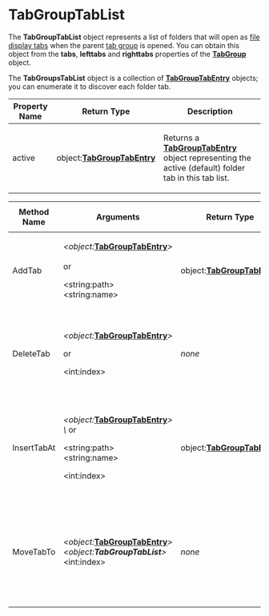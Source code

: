 # TabGroupTabList

The **TabGroupTabList** object represents a list of folders that will open as [file display tabs](/Manual/basic_concepts/the_lister/tabs/README.md) when the parent [tab group](/Manual/basic_concepts/the_lister/tabs/tab_groups.md) is opened. You can obtain this object from the **tabs**, **lefttabs** and **righttabs** properties of the **[TabGroup](tabgroup.md)** object.

The **TabGroupsTabList** object is a collection of **[TabGroupTabEntry](tabgrouptabentry.md)** objects; you can enumerate it to discover each folder tab.

<table>
<thead><tr><th>
Property Name</th><th>
Return Type</th><th>
Description
</th></tr></thead><tbody><tr><td>
active</td><td>

object:**[TabGroupTabEntry](tabgrouptabentry.md)**</td><td>

Returns a **[TabGroupTabEntry](tabgrouptabentry.md)** object representing the active (default) folder tab in this tab list.
</td></tr></tbody>
</table>

<table>
<thead><tr><th>
Method Name</th><th>

**Arguments**</th><th>
Return Type</th><th>
Description
</th></tr></thead><tbody><tr><td>
AddTab</td><td>

*\<object:***[TabGroupTabEntry](tabgrouptabentry.md)***\>*  
   
or

\<string:path\>  
\<string:name\></td><td>

object:**[TabGroupTabEntry](tabgrouptabentry.md)**</td><td>

Adds a folder tab entry to this list. You can provide a  
**[TabGroupTabEntry](tabgrouptabentry.md)**object, or the *path* and optional *name* of the new folder tab.
</td></tr><tr><td>
DeleteTab</td><td>

*\<object:***[TabGroupTabEntry](tabgrouptabentry.md)***\>*

or

\<int:index\></td><td>

*none*</td><td>

Deletes a folder tab entry from this list. You can provide a  
**[TabGroupTabEntry](tabgrouptabentry.md)**object, or the index of the tab entry to delete. If you specify the index as **-1** then all tab entries will be deleted.
</td></tr><tr><td>
InsertTabAt</td><td>

*\<object:***[TabGroupTabEntry](tabgrouptabentry.md)***\>*  
*\\* or

\<string:path\>  
\<string:name\>

\<int:index\></td><td>

object:**[TabGroupTabEntry](tabgrouptabentry.md)**</td><td>

Inserts a folder tab entry to this list. You can provide a  
**[TabGroupTabEntry](tabgrouptabentry.md)**object, or the *path* and optional *name* of the new folder tab. The final parameter must be the index indicating the desired insertion position.
</td></tr><tr><td>
MoveTabTo</td><td>

*\<object:***[TabGroupTabEntry](tabgrouptabentry.md)***\>  
\<object:***TabGroupTabList***\>*  
\<int:index\></td><td>

*none*</td><td>

Moves the specified tab entry to a new position, and optionally a new tab list. If the second parameter is a **TabGroupTabList** object then the tab entry will be moved to that list. The final parameter must be the index indicating the desired insertion position.
</td></tr></tbody>
</table>

